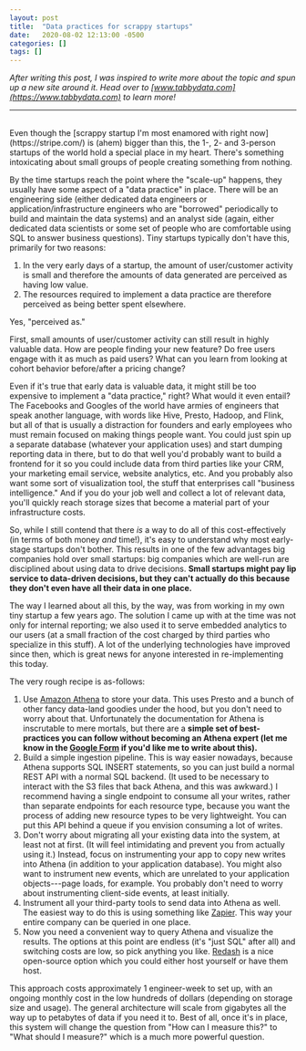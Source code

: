 ```yaml
---
layout: post
title:  "Data practices for scrappy startups"
date:   2020-08-02 12:13:00 -0500
categories: []
tags: []
---
```


*After writing this post, I was inspired to write more about the topic and spun up a new site around it. Head over to [www.tabbydata.com](https://www.tabbydata.com) to learn more!*

---

<br/>
Even though the [scrappy startup I'm most enamored with right now](https://stripe.com/) is (ahem) bigger than this, the 1-, 2- and 3-person startups of the world hold a special place in my heart. There's something intoxicating about small groups of people creating something from nothing.

By the time startups reach the point where the "scale-up" happens, they usually have some aspect of a "data practice" in place. There will be an engineering side (either dedicated data engineers or application/infrastructure engineers who are "borrowed" periodically to build and maintain the data systems) and an analyst side (again, either dedicated data scientists or some set of people who are comfortable using SQL to answer business questions). Tiny startups typically don't have this, primarily for two reasons:

1.  In the very early days of a startup, the amount of user/customer activity is small and therefore the amounts of data generated are perceived as having low value.
2.  The resources required to implement a data practice are therefore perceived as being better spent elsewhere.

Yes, "perceived as."

First, small amounts of user/customer activity can still result in highly valuable data. How are people finding your new feature? Do free users engage with it as much as paid users? What can you learn from looking at cohort behavior before/after a pricing change?

Even if it's true that early data is valuable data, it might still be too expensive to implement a "data practice," right? What would it even entail? The Facebooks and Googles of the world have armies of engineers that speak another language, with words like Hive, Presto, Hadoop, and Flink, but all of that is usually a distraction for founders and early employees who must remain focused on making things people want. You could just spin up a separate database (whatever your application uses) and start dumping reporting data in there, but to do that well you'd probably want to build a frontend for it so you could include data from third parties like your CRM, your marketing email service, website analytics, etc. And you probably also want some sort of visualization tool, the stuff that enterprises call "business intelligence." And if you do your job well and collect a lot of relevant data, you'll quickly reach storage sizes that become a material part of your infrastructure costs.

So, while I still contend that there *is* a way to do all of this cost-effectively (in terms of both money *and* time!), it's easy to understand why most early-stage startups don't bother. This results in one of the few advantages big companies hold over small startups: big companies which are well-run are disciplined about using data to drive decisions. **Small startups might pay lip service to data-driven decisions, but they can't actually do this because they don't even have all their data in one place.**

The way I learned about all this, by the way, was from working in my own tiny startup a few years ago. The solution I came up with at the time was not only for internal reporting; we also used it to serve embedded analytics to our users (at a small fraction of the cost charged by third parties who specialize in this stuff). A lot of the underlying technologies have improved since then, which is great news for anyone interested in re-implementing this today.

The very rough recipe is as-follows:

1.  Use [Amazon Athena](https://aws.amazon.com/athena/) to store your data. This uses Presto and a bunch of other fancy data-land goodies under the hood, but you don't need to worry about that. Unfortunately the documentation for Athena is inscrutable to mere mortals, but there are a **simple set of best-practices you can follow without becoming an Athena expert (let me know in the [Google Form](https://forms.gle/6PtpnLDtxuctU9Py7) if you'd like me to write about this).**
2.  Build a simple ingestion pipeline. This is way easier nowadays, because Athena supports SQL INSERT statements, so you can just build a normal REST API with a normal SQL backend. (It used to be necessary to interact with the S3 files that back Athena, and this was awkward.) I recommend having a single endpoint to consume all your writes, rather than separate endpoints for each resource type, because you want the process of adding new resource types to be very lightweight. You can put this API behind a queue if you envision consuming a lot of writes.
3.  Don't worry about migrating all your existing data into the system, at least not at first. (It will feel intimidating and prevent you from actually using it.) Instead, focus on instrumenting your app to copy new writes into Athena (in addition to your application database). You might also want to instrument new events, which are unrelated to your application objects---page loads, for example. You probably don't need to worry about instrumenting client-side events, at least initially.
4.  Instrument all your third-party tools to send data into Athena as well. The easiest way to do this is using something like [Zapier](https://zapier.com/). This way your entire company can be queried in one place.
5.  Now you need a convenient way to query Athena and visualize the results. The options at this point are endless (it's "just SQL" after all) and switching costs are low, so pick anything you like. [Redash](https://redash.io/) is a nice open-source option which you could either host yourself or have them host.

This approach costs approximately 1 engineer-week to set up, with an ongoing monthly cost in the low hundreds of dollars (depending on storage size and usage). The general architecture will scale from gigabytes all the way up to petabytes of data if you need it to. Best of all, once it's in place, this system will change the question from "How can I measure this?" to "What should I measure?" which is a much more powerful question.

